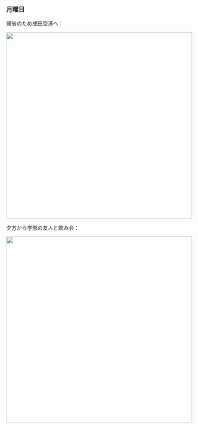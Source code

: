 ### 月曜日

帰省のため成田空港へ：

<img src="https://i.imgur.com/9GGsQci.jpeg" width="500">

夕方から学部の友人と飲み会：

<img src="https://i.imgur.com/4aVdqQW.jpeg" width="500">

